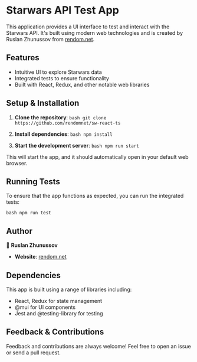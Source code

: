 # Starwars API Test App

This application provides a UI interface to test and interact with the Starwars API. It's built using modern web technologies and is created by Ruslan Zhunussov from [rendom.net](http://rendom.net).

## Features

- Intuitive UI to explore Starwars data
- Integrated tests to ensure functionality
- Built with React, Redux, and other notable web libraries

## Setup & Installation

1. **Clone the repository**:
   `bash
git clone https://github.com/rendomnet/sw-react-ts
`

2. **Install dependencies**:
   `bash
npm install
`

3. **Start the development server**:
   `bash
npm run start
`

This will start the app, and it should automatically open in your default web browser.

## Running Tests

To ensure that the app functions as expected, you can run the integrated tests:

`bash
npm run test
`

## Author

👤 **Ruslan Zhunussov**

- **Website**: [rendom.net](http://rendom.net)

## Dependencies

This app is built using a range of libraries including:

- React, Redux for state management
- @mui for UI components
- Jest and @testing-library for testing

## Feedback & Contributions

Feedback and contributions are always welcome! Feel free to open an issue or send a pull request.
